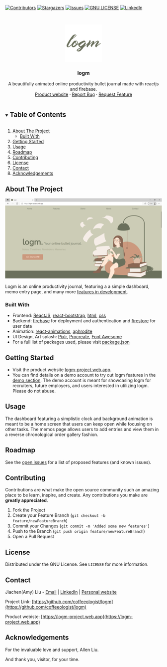<!-- PROJECT SHIELDS -->
[![Contributors][contributors-shield]][contributors-url]
[![Stargazers][stars-shield]][stars-url]
[![Issues][issues-shield]][issues-url]
[![GNU LICENSE][license-shield]][license-url]
[![LinkedIn][linkedin-shield]][linkedin-url]



<!-- PROJECT LOGO -->
<br />
<p align="center">
  <a href="https://github.com/coffeeologist/logm">
    <img src="frontend/public/img/logo_dark.png" alt="Logo" width="120" height="120">
  </a>

  <h3 align="center">logm</h3>

  <p align="center">
    A beautifully animated online productivity bullet journal made with reactjs and firebase. 
    <br />
    <a href="https://logm-project.web.app">Product website</a>
    ·
    <a href="https://github.com/coffeeologist/logm/issues">Report Bug</a>
    ·
    <a href="https://github.com/coffeeologist/logm/issues">Request Feature</a>
  </p>
</p>



<!-- TABLE OF CONTENTS -->
<details open="open">
  <summary><h2 style="display: inline-block">Table of Contents</h2></summary>
  <ol>
    <li>
      <a href="#about-the-project">About The Project</a>
      <ul>
        <li><a href="#built-with">Built With</a></li>
      </ul>
    </li>
    <li>
      <a href="#getting-started">Getting Started</a>
    </li>
    <li><a href="#usage">Usage</a></li>
    <li><a href="#roadmap">Roadmap</a></li>
    <li><a href="#contributing">Contributing</a></li>
    <li><a href="#license">License</a></li>
    <li><a href="#contact">Contact</a></li>
    <li><a href="#acknowledgements">Acknowledgements</a></li>
  </ol>
</details>



<!-- ABOUT THE PROJECT -->
## About The Project

[![Product Name Screen Shot][product-screenshot]](https://logm-project.web.app)

Logm is an online productivity journal, featuring a a simple dashboard, memo entry page, and many more <a href="#roadmap">features in development</a>. 


### Built With

* Frontend: [ReactJS](https://reactjs.org/), [react-bootstrap](https://react-bootstrap.netlify.app/), [html](https://developer.mozilla.org/en-US/docs/Web/HTML), [css](https://developer.mozilla.org/en-US/docs/Web/CSS)
* Backend: [firebase](https://firebase.google.com/) for deployment and authentication and [firestore](https://firebase.google.com/docs/firestore) for user data
* Animation: [react-animations](https://www.npmjs.com/package/react-animations), [aphrodite](https://github.com/Khan/aphrodite)
* UI Design, Art splash: [Pixlr](https://pixlr.com/e/), [Procreate](https://procreate.art/), [Font Awesome](https://fontawesome.com)
* For a full list of packages used, please visit [package.json](frontend/package.json)


<!-- GETTING STARTED -->
## Getting Started

* Visit the product website [logm-project.web.app](logm-project.web.app).
* You can find details on a demo account to try out logm features in the [demo section](https://logm-project.web.app/#main-demo). The demo account is meant for showcasing logm for recruiters, future employers, and users interested in utilizing logm. Please do not abuse. 


<!-- USAGE EXAMPLES -->
## Usage
The dashboard featuring a simplistic clock and background animation is meant to be a home screen that users can keep open while focusing on other tasks. The memos page allows users to add entries and view them in a reverse chronological order gallery fashion.


<!-- ROADMAP -->
## Roadmap

See the [open issues](https://github.com/coffeeologist/logm/issues) for a list of proposed features (and known issues).



<!-- CONTRIBUTING -->
## Contributing

Contributions are what make the open source community such an amazing place to be learn, inspire, and create. Any contributions you make are **greatly appreciated**.

1. Fork the Project
2. Create your Feature Branch (`git checkout -b feature/newFeatureBranch`)
3. Commit your Changes (`git commit -m 'Added some new features'`)
4. Push to the Branch (`git push origin feature/newFeatureBranch`)
5. Open a Pull Request



<!-- LICENSE -->
## License

Distributed under the GNU License. See `LICENSE` for more information.



<!-- CONTACT -->
## Contact

Jiachen(Amy) Liu - [Email](mailto:jiachen.amy.liu@gmail.com) | [LinkedIn](https://www.linkedin.com/in/jiachenamyliu) | [Personal website](https://coffeeologist.github.io)

Project Link: [https://github.com/coffeeologist/logm](https://github.com/coffeeologist/logm)

Product webiste: [https://logm-project.web.app](https://logm-project.web.app)



<!-- ACKNOWLEDGEMENTS -->
## Acknowledgements
For the invaluable love and support, Allen Liu.

And thank you, visitor, for your time. 





<!-- MARKDOWN LINKS & IMAGES -->
[contributors-shield]: https://img.shields.io/github/contributors/coffeeologist/logm.svg?style=for-the-badge
[contributors-url]: https://github.com/coffeeologist/logm/graphs/contributors
[stars-shield]: https://img.shields.io/github/stars/coffeeologist/logm.svg?style=for-the-badge
[stars-url]: https://github.com/coffeeologist/logm/stargazers
[issues-shield]: https://img.shields.io/github/issues/coffeeologist/logm.svg?style=for-the-badge
[issues-url]: https://github.com/coffeeologist/logm/issues
[license-shield]: https://img.shields.io/github/license/coffeeologist/logm.svg?style=for-the-badge
[license-url]: https://github.com/coffeeologist/logm/blob/master/LICENSE.txt
[linkedin-shield]: https://img.shields.io/badge/-LinkedIn-black.svg?style=for-the-badge&logo=linkedin&colorB=555
[linkedin-url]: https://www.linkedin.com/in/jiachenamyliu/
[product-screenshot]: frontend/public/img/front_page_screenshot.PNG
